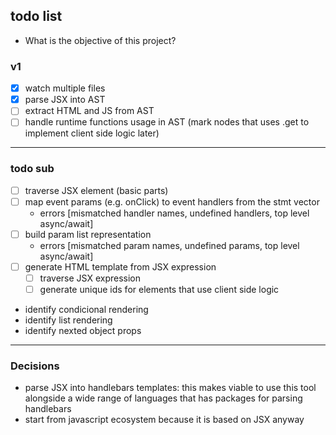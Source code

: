 ## todo list
- What is the objective of this project?
### v1
- [x] watch multiple files
- [x] parse JSX into AST
- [ ] extract HTML and JS from AST
- [ ] handle runtime functions usage in AST (mark nodes that uses .get to implement client side logic later)

---
### todo sub
- [ ] traverse JSX element (basic parts)
- [ ] map event params (e.g. onClick) to event handlers from the stmt vector
	- errors [mismatched handler names, undefined handlers, top level async/await]
- [ ] build param list representation
	- errors [mismatched param names, undefined params, top level async/await]
- [ ] generate HTML template from JSX expression
	- [ ] traverse JSX expression
	- [ ] generate unique ids for elements that use client side logic

- identify condicional rendering
- identify list rendering
- identify nexted object props
---
### Decisions
- parse JSX into handlebars templates: this makes viable to use this tool alongside a wide range of languages that has packages for parsing handlebars
- start from javascript ecosystem because it is based on JSX anyway
